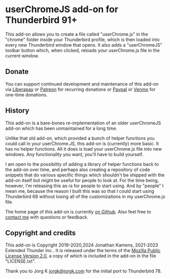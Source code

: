 # userChromeJS add-on for Thunderbird 91+

This add-on allows you to create a file called "userChrome.js" in the "chrome"
folder inside your Thunderbird profile, which is then loaded into every new
Thunderbird window that opens. It also adds a "userChromeJS" toolbar button
which, when clicked, reloads your userChrome.js file in the current window.

## Donate

You can support continued development and maintenance of this add-on via [Liberapay][Liberapay] or [Patreon][Patreon] for recurring donations or [Paypal][Paypal] or [Venmo][Venmo] for one-time donations.

## History

This add-on is a bare-bones re-implementation of an older userChromeJS add-on
which has been unmaintained for a long time.

Unlike that old add-on, which provided a bunch of helper functions you could
call in your userChrome.JS, this add-on is (currently) more basic. It has no
helper functions. All it does is load your userChrome.js file into new windows.
Any functionality you want, you'll have to build yourself.

I am open to the possibility of adding a library of helper functions back to
the add-on over time, and perhaps also creating a repository of code snippets
that do various specific things which shouldn't be shipped with the add-on
itself but might be useful for people to look at. For the time being, however,
I'm releasing this as-is for people to start using. And by "people" I mean me,
because the reason I built this was so that I could start using Thunderbird 68
without losing all of the customizations in my userChrome.js file.

The home page of this add-on is currently [on Github][github]. Also feel free
to [contact me][email] with questions or feedback.

## Copyright and credits

This add-on is Copyright 2019-2020,2024 Jonathan Kamens, 2021-2023
Extended Thunder Inc.. It is released under the terms of the [Mozilla
Public License Version 2.0](LICENSE.txt), a copy of which is included
in the add-on in the file "LICENSE.txt".

Thank you to Jorg K <jorgk@jorgk.com> for the initial port to Thunderbird 78.

[github]: https://github.com/Extended-Thunder/userChromeJS
[email]: mailto:jik+userChromeJS@extended-thunder.org
[Liberapay]: https://liberapay.com/jik
[Patreon]: https://www.patreon.com/c/jikseclecticofferings
[Paypal]: https://paypal.me/JonathanKamens
[Venmo]: https://venmo.com/Jonathan-Kamens
